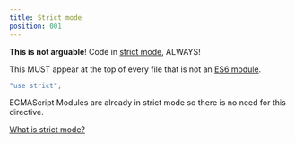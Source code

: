```yaml
---
title: Strict mode
position: 001
---
```


**This is not arguable**! Code in [strict mode](<https://eslint.org/docs/rules/strict>), ALWAYS!

This MUST appear at the top of every file that is not an [ES6 module](<http://exploringjs.com/es6/ch_modules.html#sec_overview-modules>).
```js
"use strict";
```
ECMAScript Modules are already in strict mode so there is no need for this directive.

[What is strict mode?](<https://devdocs.io/javascript/strict_mode>)
